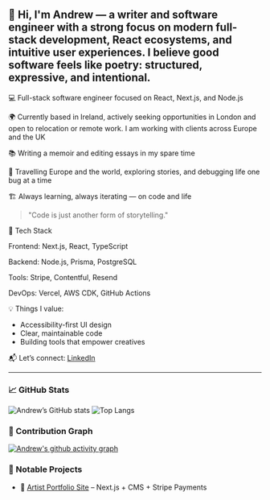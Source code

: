 ## 👋 Hi, I'm Andrew — a writer and software engineer with a strong focus on modern full-stack development, React ecosystems, and intuitive user experiences. I believe good software feels like poetry: structured, expressive, and intentional.

💻 Full-stack software engineer focused on React, Next.js, and Node.js

🌍 Currently based in Ireland, actively seeking opportunities in London and open to relocation or remote work. I am working with clients across Europe and the UK

📚 Writing a memoir and editing essays in my spare time

🧭 Travelling Europe and the world, exploring stories, and debugging life one bug at a time

🏗️ Always learning, always iterating — on code and life

> "Code is just another form of storytelling."
>
🔧 Tech Stack

Frontend: Next.js, React, TypeScript

Backend: Node.js, Prisma, PostgreSQL

Tools: Stripe, Contentful, Resend

DevOps: Vercel, AWS CDK, GitHub Actions

💡 Things I value:
- Accessibility-first UI design
- Clear, maintainable code
- Building tools that empower creatives




📬 Let’s connect: [LinkedIn](https://linkedin.com/in/andrewdonnelly93) 



---

### 📈 GitHub Stats

![Andrew’s GitHub stats](https://github-readme-stats.vercel.app/api?username=andrewdonnelly93&show_icons=true&theme=default&hide=stars,prs)
![Top Langs](https://github-readme-stats.vercel.app/api/top-langs/?username=andrewdonnelly93&layout=compact&v=3&theme=default)

### 🧠 Contribution Graph

[![Andrew's github activity graph](https://github-readme-activity-graph.vercel.app/graph?username=andrewdonnelly93&theme=dracula)](https://github.com/ashutosh00710/github-readme-activity-graph)

### 🌟 Notable Projects

- 🎨 [Artist Portfolio Site](https://www.davidmceweninternational.ie/) – Next.js + CMS + Stripe Payments


